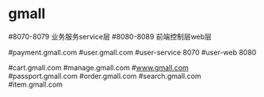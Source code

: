 # gmall

#8070-8079 业务服务service层
#8080-8089 前端控制层web层 

#payment.gmall.com 
#user.gmall.com 
#user-service 8070
#user-web 8080

#cart.gmall.com 
#manage.gmall.com 
#www.gmall.com 
#passport.gmall.com 
#order.gmall.com 
#search.gmall.com  
#item.gmall.com 
